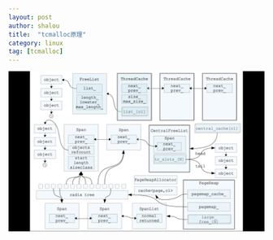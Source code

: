 ```yaml
---
layout: post 
author: shalou
title:  "tcmalloc原理" 
category: linux
tag: [tcmalloc]
---
```


![tcmalloc](/images/tcmalloc/tcmalloc.png)
